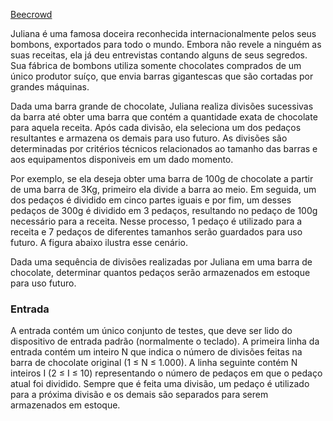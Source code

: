 [Beecrowd](https://www.beecrowd.com.br/judge/en/problems/view/2328)

Juliana é uma famosa doceira reconhecida internacionalmente pelos seus bombons, exportados para todo o mundo. Embora não revele a ninguém as suas receitas, ela já deu entrevistas contando alguns de seus segredos. Sua fábrica de bombons utiliza somente chocolates comprados de um único produtor suíço, que envia barras gigantescas que são cortadas por grandes máquinas.

Dada uma barra grande de chocolate, Juliana realiza divisões sucessivas da barra até obter uma barra que contém a quantidade exata de chocolate para aquela receita. Após cada divisão, ela seleciona um dos pedaços resultantes e armazena os demais para uso futuro. As divisões são determinadas por critérios técnicos relacionados ao tamanho das barras e aos equipamentos disponiveis em um dado momento.

Por exemplo, se ela deseja obter uma barra de 100g de chocolate a partir de uma barra de 3Kg, primeiro ela divide a barra ao meio. Em seguida, um dos pedaços é dividido em cinco partes iguais e por fim, um desses pedaços de 300g é dividido em 3 pedaços, resultando no pedaço de 100g necessário para a receita. Nesse processo, 1 pedaço é utilizado para a receita e 7 pedaços de diferentes tamanhos serão guardados para uso futuro. A figura abaixo ilustra esse cenário.

Dada uma sequência de divisões realizadas por Juliana em uma barra de chocolate, determinar quantos pedaços serão armazenados em estoque para uso futuro.

### Entrada ###
A entrada contém um único conjunto de testes, que deve ser lido do dispositivo de entrada padrão (normalmente o teclado). A primeira linha da entrada contém um inteiro N que indica o número de divisões feitas na barra de chocolate original (1 ≤ N ≤ 1.000). A linha seguinte contém N inteiros I (2 ≤ I ≤ 10) representando o número de pedaços em que o pedaço atual foi dividido. Sempre que é feita uma divisão, um pedaço é utilizado para a próxima divisão e os demais são separados para serem armazenados em estoque.